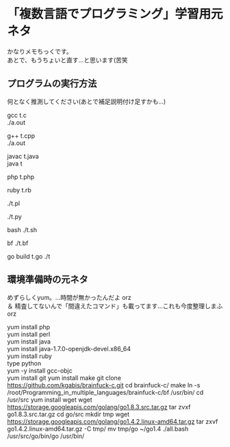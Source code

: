 # 「複数言語でプログラミング」学習用元ネタ
かなりメモちっくです。  
あとで、もうちょいと直す…と思います(苦笑

## プログラムの実行方法
何となく推測してください(あとで補足説明付け足すかも…)

gcc t.c  
./a.out

g++ t.cpp  
./a.out

javac t.java  
java t

php t.php

ruby t.rb

./t.pl

./t.py

bash ./t.sh

bf ./t.bf

go build t.go
./t


## 環境準備時の元ネタ
めずらしくyum。…時間が無かったんだよ orz  
＆ 精査してないんで「間違えたコマンド」も載ってます…これも今度整理しまふ orz

yum install php  
yum install perl  
yum install java  
yum install java-1.7.0-openjdk-devel.x86_64  
yum install ruby  
type python  
yum -y install gcc-objc  
yum install git
yum install make
git clone https://github.com/kgabis/brainfuck-c.git
cd brainfuck-c/
make
ln -s /root/Programming_in_multiple_languages/brainfuck-c/bf  /usr/bin/
cd /usr/src
yum install wget
wget https://storage.googleapis.com/golang/go1.8.3.src.tar.gz
tar zvxf go1.8.3.src.tar.gz
cd go/src
mkdir tmp
wget https://storage.googleapis.com/golang/go1.4.2.linux-amd64.tar.gz
tar zxvf go1.4.2.linux-amd64.tar.gz -C tmp/
mv tmp/go ~/go1.4
./all.bash
 /usr/src/go/bin/go /usr/bin/





